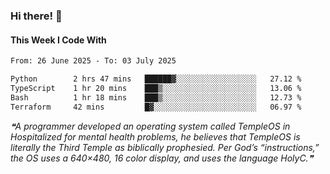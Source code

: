 ### Hi there! 👋

#### This Week I Code With
<!--START_SECTION:waka-->

```txt
From: 26 June 2025 - To: 03 July 2025

Python        2 hrs 47 mins   ██████▓░░░░░░░░░░░░░░░░░░   27.12 %
TypeScript    1 hr 20 mins    ███▒░░░░░░░░░░░░░░░░░░░░░   13.06 %
Bash          1 hr 18 mins    ███▒░░░░░░░░░░░░░░░░░░░░░   12.73 %
Terraform     42 mins         █▓░░░░░░░░░░░░░░░░░░░░░░░   06.97 %
```

<!--END_SECTION:waka-->

<!--STARTS_HERE_QUOTE_README-->
<i>❝A programmer developed an operating system called TempleOS in Hospitalized for mental health problems, he believes that TempleOS is literally the Third Temple as biblically prophesied. Per God’s “instructions,” the OS uses a 640×480, 16 color display, and uses the language HolyC.❞</i>
<!--ENDS_HERE_QUOTE_README-->
